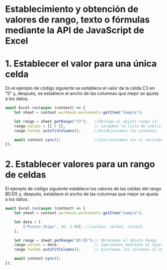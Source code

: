 # Establecimiento y obtención de valores de rango, texto o fórmulas mediante la API de JavaScript de Excel

# 1. Establecer el valor para una única celda
En el ejemplo de código siguiente se establece el valor de la celda C3 en "5" y, después, se establece el ancho de las columnas que mejor se ajusta a los datos.
```javascript
await Excel.run(async (context) => {
    let sheet = context.workbook.worksheets.getItem("Sample");

    let range = sheet.getRange("C3");   //Obtengo el objeto rango c3.
    range.values = [[ 5 ]];             // Cargamos la lista de sublista en 5.
    range.format.autofitColumns();      //AutoAjustamos las columnas.

    await context.sync();               //Sincronizamos con el servidor.
});
```

# 2. Establecer valores para un rango de celdas
El ejemplo de código siguiente establece los valores de las celdas del rango B5:D5 y, después, establece el ancho de las columnas que mejor se ajusta a los datos.
```javascript
await Excel.run(async (context) => {
    let sheet = context.workbook.worksheets.getItem("Sample");

    let data = [
        ["Potato Chips", 10, 1.80], //[celda1, celda1, celda3]
    ];

    let range = sheet.getRange("B5:D5");// Obtenemos el objeto Rango
    range.values = data;                // Imprimimos mediante el objeto rango en la hoja.
    range.format.autofitColumns();      // Ajustamos las columnas al ancho de los datos.

    await context.sync();
});
```
